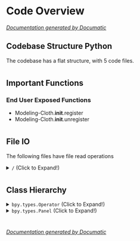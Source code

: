 # Code Overview

[_Documentation generated by Documatic_](https://www.documatic.com)

<!---Documatic-section-Codebase Structure Python-start--->
## Codebase Structure Python

The codebase has a flat structure, with 5 code files.

# #
<!---Documatic-section-Codebase Structure Python-end--->

<!---Documatic-section-Important Functions-start--->
## Important Functions

<!---Documatic-block-important_funcs-start--->
<!---Documatic-block-end_user_funcs-start--->
### End User Exposed Functions

* Modeling-Cloth.__init__.register
* Modeling-Cloth.__init__.unregister
<!---Documatic-block-end_user_funcs-end--->
<!---Documatic-block-important_funcs-end--->

# #
<!---Documatic-section-Important Functions-end--->

<!---Documatic-section-File IO-start--->
## File IO

<!---Documatic-block-file_io-start--->
The following files have file read operations

<!---Documatic-block-/-start--->
<details>
	<summary><code>/</code> (Click to Expand!)</summary>

* ModelingCloth: https://www.amazon.com/Formulacrum-Collision-Book-Rich-Colburn-ebook/dp/B0711P744G, https://www.amazon.com/Resolve-Immortal-Flesh-Collision-Book-ebook/dp/B01CO3MBVQ, https://www.createspace.com/6043857, https://www.createspace.com/7164863, https://www.paypal.com/donate/?token=G1UymFn4CP8lSFn1r63jf_XOHAuSBfQJWFj9xjW9kWCScqkfYUCdTzP-ywiHIxHxYe7uJW&country.x=US&locale.x=US
</details>
<!---Documatic-block-/-end--->
<!---Documatic-block-file_io-end--->

# #
<!---Documatic-section-File IO-end--->

<!---Documatic-section-Class Hierarchy-start--->
## Class Hierarchy

<!---Documatic-block-bpy.types.Operator-start--->
<details>
	<summary><code>bpy.types.Operator</code> (Click to Expand!)</summary>

* DynamicTensionMap.UpdatePattern
* SurfaceFollow.BindToSurface
* SurfaceFollow.ToggleSurfaceFollow
* SurfaceFollow.UpdateOnce
* UVShape.AutosplitGeometry
* UVShape.ShapeFromUV
* UVShape.UpdateLineLengths
</details>
<!---Documatic-block-bpy.types.Operator-end--->

<!---Documatic-block-bpy.types.Panel-start--->
<details>
	<summary><code>bpy.types.Panel</code> (Click to Expand!)</summary>

* DynamicTensionMap.DynamicTensionMap
* SurfaceFollow.SurfaceFollowPanel
* UVShape.Print3DTools
</details>
<!---Documatic-block-bpy.types.Panel-end--->

# #
<!---Documatic-section-Class Hierarchy-end--->

[_Documentation generated by Documatic_](https://www.documatic.com)